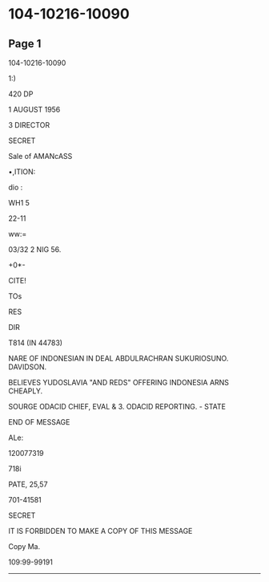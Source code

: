 # 104-10216-10090

## Page 1

104-10216-10090

1:)

420 DP

1 AUGUST 1956

3 DIRECTOR

SECRET

Sale of AMANcASS

•,ITION:

dio :

WH1 5

22-11

ww:=

03/32 2 NIG 56.

+0*-

CITE!

TOs

RES

DIR

T814 (IN 44783)

NARE OF INDONESIAN IN DEAL ABDULRACHRAN SUKURIOSUNO. DAVIDSON.

BELIEVES YUDOSLAVIA "AND REDS" OFFERING INDONESIA ARNS CHEAPLY.

SOURGE ODACID CHIEF, EVAL & 3. ODACID REPORTING. - STATE

END OF MESSAGE

ALe:

120077319

718i

PATE, 25,57

701-41581

SECRET

IT IS FORBIDDEN TO MAKE A COPY OF THIS MESSAGE

Copy Ma.

109:99-99191

---

